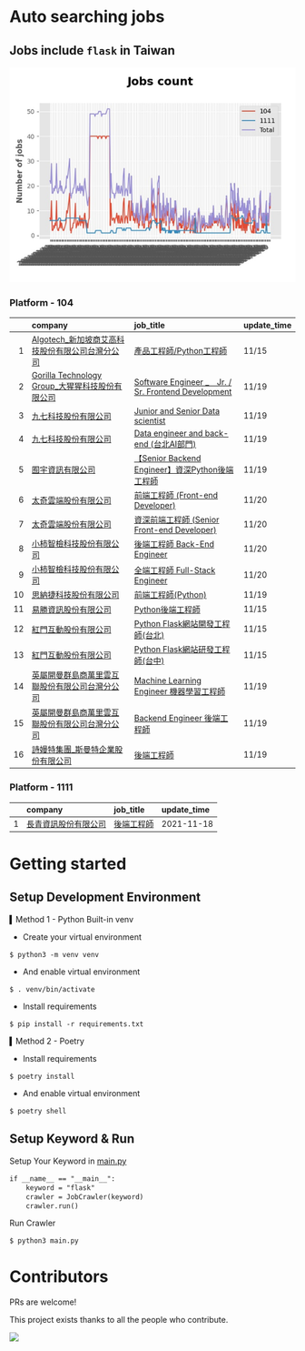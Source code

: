 # Auto searching jobs

## Jobs include `flask` in Taiwan 

 ![image](./doc/plot_img.jpg)


### Platform - 104


|    | company                                                                                                | job_title                                                                                                      | update_time   |
|---:|:-------------------------------------------------------------------------------------------------------|:---------------------------------------------------------------------------------------------------------------|:--------------|
|  1 | [Algotech_新加坡商艾高科技股份有限公司台灣分公司](https://www.104.com.tw/company/1a2x6blc6n?jobsource=jolist_b_relevance) | [產品工程師/Python工程師](https://www.104.com.tw/job/7duf1?jobsource=jolist_b_relevance)                               | 11/15         |
|  2 | [Gorilla Technology Group_大猩猩科技股份有限公司](https://www.104.com.tw/company/wilokdc?jobsource=jolist_a_date) | [Software Engineer _　Jr. / Sr. Frontend Development](https://www.104.com.tw/job/6o30x?jobsource=jolist_a_date) | 11/19         |
|  3 | [九七科技股份有限公司](https://www.104.com.tw/company/1a2x6bl9vu?jobsource=jolist_a_date)                        | [Junior and Senior Data scientist](https://www.104.com.tw/job/7fde6?jobsource=jolist_a_date)                   | 11/19         |
|  4 | [九七科技股份有限公司](https://www.104.com.tw/company/1a2x6bl9vu?jobsource=jolist_a_date)                        | [Data engineer and back-end (台北AI部門)](https://www.104.com.tw/job/7fwwj?jobsource=jolist_a_date)                | 11/19         |
|  5 | [囿宇資訊有限公司](https://www.104.com.tw/company/1a2x6bldgy?jobsource=jolist_a_date)                          | [【Senior Backend Engineer】資深Python後端工程師](https://www.104.com.tw/job/7dr0z?jobsource=jolist_a_date)             | 11/19         |
|  6 | [太奇雲端股份有限公司](https://www.104.com.tw/company/1a2x6bjj3y?jobsource=jolist_a_date)                        | [前端工程師 (Front-end Developer)](https://www.104.com.tw/job/7fyy6?jobsource=jolist_a_date)                        | 11/20         |
|  7 | [太奇雲端股份有限公司](https://www.104.com.tw/company/1a2x6bjj3y?jobsource=jolist_a_date)                        | [資深前端工程師 (Senior Front-end Developer)](https://www.104.com.tw/job/5284c?jobsource=jolist_a_date)               | 11/20         |
|  8 | [小柿智檢科技股份有限公司](https://www.104.com.tw/company/1a2x6bl77l?jobsource=jolist_a_date)                      | [後端工程師 Back-End Engineer](https://www.104.com.tw/job/71bmd?jobsource=jolist_a_date)                            | 11/20         |
|  9 | [小柿智檢科技股份有限公司](https://www.104.com.tw/company/1a2x6bl77l?jobsource=jolist_a_date)                      | [全端工程師 Full-Stack Engineer](https://www.104.com.tw/job/71bmz?jobsource=jolist_a_date)                          | 11/20         |
| 10 | [思納捷科技股份有限公司](https://www.104.com.tw/company/1a2x6bk977?jobsource=jolist_b_relevance)                  | [前端工程師(Python)](https://www.104.com.tw/job/7g8nn?jobsource=jolist_b_relevance)                                 | 11/19         |
| 11 | [易勝資訊股份有限公司](https://www.104.com.tw/company/1a2x6bj8og?jobsource=jolist_b_relevance)                   | [Python後端工程師](https://www.104.com.tw/job/76vbt?jobsource=jolist_b_relevance)                                   | 11/15         |
| 12 | [紅門互動股份有限公司](https://www.104.com.tw/company/oh4m67k?jobsource=jolist_b_relevance)                      | [Python Flask網站開發工程師(台北)](https://www.104.com.tw/job/6xtfl?jobsource=jolist_b_relevance)                       | 11/15         |
| 13 | [紅門互動股份有限公司](https://www.104.com.tw/company/oh4m67k?jobsource=jolist_b_relevance)                      | [Python Flask網站研發工程師(台中)](https://www.104.com.tw/job/6kf9h?jobsource=jolist_b_relevance)                       | 11/15         |
| 14 | [英屬開曼群島商萬里雲互聯股份有限公司台灣分公司](https://www.104.com.tw/company/1a2x6bk5cu?jobsource=jolist_a_date)           | [Machine Learning Engineer 機器學習工程師 ](https://www.104.com.tw/job/6c61u?jobsource=jolist_a_date)                 | 11/19         |
| 15 | [英屬開曼群島商萬里雲互聯股份有限公司台灣分公司](https://www.104.com.tw/company/1a2x6bk5cu?jobsource=jolist_a_date)           | [Backend Engineer 後端工程師](https://www.104.com.tw/job/6xipk?jobsource=jolist_a_date)                             | 11/19         |
| 16 | [詩嫚特集團_斯曼特企業股份有限公司](https://www.104.com.tw/company/12q3kt2w?jobsource=jolist_a_date)                   | [後端工程師](https://www.104.com.tw/job/7fywv?jobsource=jolist_a_date)                                              | 11/19         |

### Platform - 1111


|    | company                                              | job_title                                      | update_time   |
|---:|:-----------------------------------------------------|:-----------------------------------------------|:--------------|
|  1 | [長青資訊股份有限公司](https://www.1111.com.tw/corp/71694811/) | [後端工程師](https://www.1111.com.tw/job/85012186/) | 2021-11-18    |



# Getting started
## Setup Development Environment
▍Method 1 - Python Built-in venv

- Create your virtual environment
```
$ python3 -m venv venv
```
- And enable virtual environment
```
$ . venv/bin/activate
```
- Install requirements
```
$ pip install -r requirements.txt 
```

▍Method 2 - Poetry
- Install requirements
```
$ poetry install
```
- And enable virtual environment
```
$ poetry shell
```

## Setup Keyword & Run

Setup Your Keyword in [main.py](./main.py#L88)
```
if __name__ == "__main__":
    keyword = "flask"
    crawler = JobCrawler(keyword)
    crawler.run()
```

Run Crawler
```
$ python3 main.py
```

# Contributors
PRs are welcome!

This project exists thanks to all the people who contribute.

<a href="https://github.com/hsuanchi/auto-search-flask-job/graphs/contributors">
  <img src="https://contrib.rocks/image?repo=hsuanchi/auto-search-flask-job"/>
</a>
